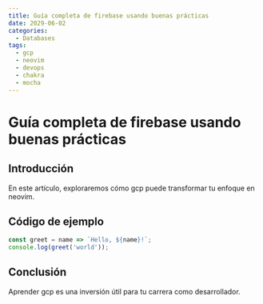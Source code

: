 ```yaml
---
title: Guía completa de firebase usando buenas prácticas
date: 2029-06-02
categories:
  - Databases
tags:
  - gcp
  - neovim
  - devops
  - chakra
  - mocha
---
```


# Guía completa de firebase usando buenas prácticas

## Introducción

En este artículo, exploraremos cómo gcp puede transformar tu enfoque en neovim.

## Código de ejemplo

```javascript
const greet = name => `Hello, ${name}!`;
console.log(greet('world'));
```

## Conclusión

Aprender gcp es una inversión útil para tu carrera como desarrollador.